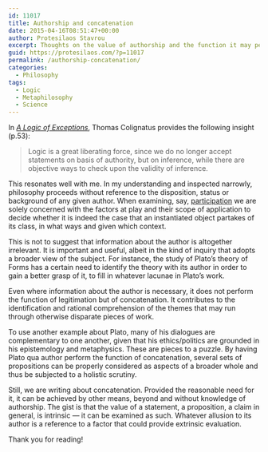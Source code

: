 ```yaml
---
id: 11017
title: Authorship and concatenation
date: 2015-04-16T08:51:47+00:00
author: Protesilaos Stavrou
excerpt: Thoughts on the value of authorship and the function it may perform in philosophical inquiry.
guid: https://protesilaos.com/?p=11017
permalink: /authorship-concatenation/
categories:
  - Philosophy
tags:
  - Logic
  - Metaphilosophy
  - Science
---
```

In <a title="A Logic of Exceptions" href="http://www.thomascool.eu/Papers/ALOE/Index.html" target="_blank"><em>A Logic of Exceptions</em></a>, Thomas Colignatus provides the following insight (p.53):

> Logic is a great liberating force, since we do no longer accept statements on basis of authority, but on inference, while there are objective ways to check upon the validity of inference.

This resonates well with me. In my understanding and inspected narrowly, philosophy proceeds without reference to the disposition, status or background of any given author. When examining, say, [participation](https://protesilaos.com/classes-instances-differentiation/ "Classes, instances, differentiation") we are solely concerned with the factors at play and their scope of application to decide whether it is indeed the case that an instantiated object partakes of its class, in what ways and given which context.

This is not to suggest that information about the author is altogether irrelevant. It is important and useful, albeit in the kind of inquiry that adopts a broader view of the subject. For instance, the study of Plato&#8217;s theory of Forms has a certain need to identify the theory with its author in order to gain a better grasp of it, to fill in whatever lacunae in Plato&#8217;s work.

Even where information about the author is necessary, it does not perform the function of legitimation but of concatenation. It contributes to the identification and rational comprehension of the themes that may run through otherwise disparate pieces of work.

To use another example about Plato, many of his dialogues are complementary to one another, given that his ethics/politics are grounded in his epistemology and metaphysics. These are pieces to a puzzle. By having Plato qua author perform the function of concatenation, several sets of propositions can be properly considered as aspects of a broader whole and thus be subjected to a holistic scrutiny.

Still, we are writing about concatenation. Provided the reasonable need for it, it can be achieved by other means, beyond and without knowledge of authorship. The gist is that the value of a statement, a proposition, a claim in general, is intrinsic — it can be examined as such. Whatever allusion to its author is a reference to a factor that could provide extrinsic evaluation.

Thank you for reading!